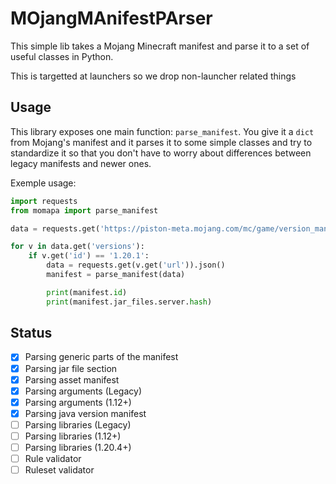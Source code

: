 # MOjangMAnifestPArser

This simple lib takes a Mojang Minecraft manifest and parse it to a set of useful classes in Python.

This is targetted at launchers so we drop non-launcher related things

## Usage

This library exposes one main function: `parse_manifest`. You give it a `dict` from Mojang's manifest and it parses it to some simple classes and try to standardize it so that you don't have to worry about differences between legacy manifests and newer ones.

Exemple usage:
```python
import requests
from momapa import parse_manifest

data = requests.get('https://piston-meta.mojang.com/mc/game/version_manifest_v2.json').json()

for v in data.get('versions'):
    if v.get('id') == '1.20.1':
        data = requests.get(v.get('url')).json()
        manifest = parse_manifest(data)

        print(manifest.id)
        print(manifest.jar_files.server.hash)
```

## Status
- [x] Parsing generic parts of the manifest
- [x] Parsing jar file section
- [x] Parsing asset manifest
- [x] Parsing arguments (Legacy)
- [x] Parsing arguments (1.12+)
- [x] Parsing java version manifest
- [ ] Parsing libraries (Legacy)
- [ ] Parsing libraries (1.12+)
- [ ] Parsing libraries (1.20.4+)
- [ ] Rule validator
- [ ] Ruleset validator